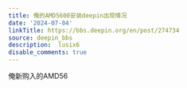 ```yaml
---
title: 俺的AMD5600安装deepin出现情况
date: '2024-07-04'
linkTitle: https://bbs.deepin.org/en/post/274734
source: deepin_bbs
description:  lusix6 
disable_comments: true
---
```

俺新购入的AMD56
